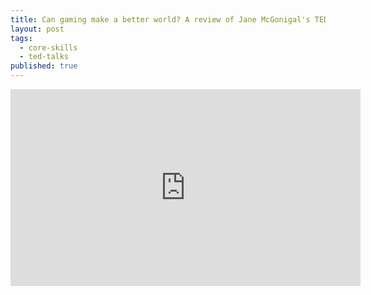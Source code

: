 ```yaml
---
title: Can gaming make a better world? A review of Jane McGonigal's TED Talk
layout: post
tags:
  - core-skills
  - ted-talks
published: true
---
```


<div class="videoWrapper">
<iframe width="560" height="315" src="https://www.youtube.com/embed/dE1DuBesGYM" frameborder="0" allowfullscreen></iframe>
</div>
 
